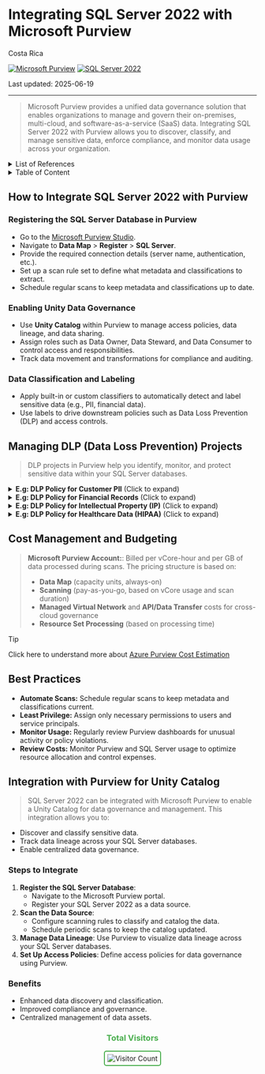# Integrating SQL Server 2022 with Microsoft Purview

Costa Rica

[![Microsoft Purview](https://img.shields.io/badge/Microsoft-Purview-blue)](https://learn.microsoft.com/en-us/azure/purview/)
[![SQL Server 2022](https://img.shields.io/badge/SQL%20Server%202022-blue)](https://learn.microsoft.com/en-us/sql/sql-server/?view=sql-server-ver15)

Last updated: 2025-06-19

---

> Microsoft Purview provides a unified data governance solution that enables organizations to manage and govern their on-premises, multi-cloud, and software-as-a-service (SaaS) data. Integrating SQL Server 2022 with Purview allows you to discover, classify, and manage sensitive data, enforce compliance, and monitor data usage across your organization.

<details>
<summary>List of References</summary>

- [Microsoft Purview Documentation](https://learn.microsoft.com/en-us/azure/purview/)
- [SQL Server 2022 Documentation](https://learn.microsoft.com/en-us/sql/sql-server/?view=sql-server-ver15)
- [Purview Data Loss Prevention](https://learn.microsoft.com/en-us/azure/purview/concept-data-loss-prevention)
- [Azure Pricing Calculator](https://azure.microsoft.com/en-us/pricing/calculator/)

</details>

<details>
<summary>Table of Content </summary>

- [How to Integrate SQL Server 2022 with Purview](#how-to-integrate-sql-server-2022-with-purview)
  - [Registering the SQL Server Database in Purview](#registering-the-sql-server-database-in-purview)
  - [Enabling Unity Data Governance](#enabling-unity-data-governance)
  - [Data Classification and Labeling](#data-classification-and-labeling)
- [Managing DLP Data Loss Prevention Projects](#managing-dlp-data-loss-prevention-projects)
- [Cost Management and Budgeting](#cost-management-and-budgeting)
- [Best Practices](#best-practices)
- [Integration with Purview for Unity Catalog](#integration-with-purview-for-unity-catalog)
  - [Steps to Integrate](#steps-to-integrate)
  - [Benefits](#benefits)

</details>

## How to Integrate SQL Server 2022 with Purview

### Registering the SQL Server Database in Purview

- Go to the [Microsoft Purview Studio](https://web.purview.azure.com/).
- Navigate to **Data Map** > **Register** > **SQL Server**.
- Provide the required connection details (server name, authentication, etc.).
- Set up a scan rule set to define what metadata and classifications to extract.
- Schedule regular scans to keep metadata and classifications up to date.

### Enabling Unity Data Governance

- Use **Unity Catalog** within Purview to manage access policies, data lineage, and data sharing.
- Assign roles such as Data Owner, Data Steward, and Data Consumer to control access and responsibilities.
- Track data movement and transformations for compliance and auditing.

### Data Classification and Labeling

- Apply built-in or custom classifiers to automatically detect and label sensitive data (e.g., PII, financial data).
- Use labels to drive downstream policies such as Data Loss Prevention (DLP) and access controls.

## Managing DLP (Data Loss Prevention) Projects

> DLP projects in Purview help you identify, monitor, and protect sensitive data within your SQL Server databases.

<details>
<summary><b>E.g: DLP Policy for Customer PII</b> (Click to expand)</summary>

> Prevent unauthorized export of customer personally identifiable information (PII).

**Steps:**

1. **Create a DLP Policy:** In Purview, define a policy targeting tables/columns with PII (e.g., email, SSN).
2. **Define Detection Rules:** Use built-in or custom classifiers to identify PII fields.
3. **Set Actions:**  
   - Alert data owners when PII is accessed or exported.
   - Optionally, block export or require additional approval for sensitive data.
4. **Monitor and Audit:** Use Purview’s monitoring dashboard to track policy violations and data access patterns.

</details>

<details>
<summary><b>E.g: DLP Policy for Financial Records</b> (Click to expand)</summary>

> Prevent unauthorized access or leak of payroll, tax records, and bank account data.

**Steps:**

1. **Create a DLP Policy:** Target tables like `Payroll`, `Invoices`, or `TaxDocuments`.
2. **Define Detection Rules:** Use financial classifiers to detect fields like `account_number`, `routing_number`, `salary`, etc.
3. **Set Actions:**  
   - Mask fields for non-authorized users.  
   - Trigger real-time alerts for exports or downloads.
4. **Monitor and Audit:** Audit trail of accesses to sensitive financial information.

</details>

<details>
<summary><b>E.g: DLP Policy for Intellectual Property (IP)</b> (Click to expand)</summary>

> Protect proprietary formulas, product designs, or source code stored in SQL Server.

**Steps:**

1. **Create a DLP Policy:** Focus on R&D tables like `ProductDesign`, `AlgorithmSpecs`, or `Blueprints`.
2. **Define Detection Rules:** Customize classifiers using keywords or phrases tied to internal IP.
3. **Set Actions:**  
   - Block queries from external users or consultants.  
   - Require dual-approval for exports or backups.
4. **Monitor and Audit:** Flag and investigate unusual access patterns.

</details>

<details>
<summary><b>E.g: DLP Policy for Healthcare Data (HIPAA)</b> (Click to expand)</summary>

> Comply with healthcare regulations by securing patient records and medical history.

**Steps:**

1. **Create a DLP Policy:** Target tables containing `diagnosis_codes`, `treatment_notes`, or `insurance_info`.
2. **Define Detection Rules:** Enable built-in classifiers for HIPAA-related entities such as `Patient ID`, `Diagnosis`, `Prescriptions`.
3. **Set Actions:**  
   - Encrypt or mask records during query outputs.  
   - Notify compliance officers of any unauthorized attempts.
4. **Monitor and Audit:** Include incident tracking for audits and regulatory reporting.

</details>

## Cost Management and Budgeting

> **Microsoft Purview Account:**: Billed per vCore-hour and per GB of data processed during scans.
> The pricing structure is based on:
>
> - **Data Map** (capacity units, always-on)
> - **Scanning** (pay-as-you-go, based on vCore usage and scan duration)
> - **Managed Virtual Network** and **API/Data Transfer** costs for cross-cloud governance
> - **Resource Set Processing** (based on processing time)

> [!TIP]
> Click here to understand more about [Azure Purview Cost Estimation](../../Purview/Cost-Estimation.md)

## Best Practices

- **Automate Scans:** Schedule regular scans to keep metadata and classifications current.
- **Least Privilege:** Assign only necessary permissions to users and service principals.
- **Monitor Usage:** Regularly review Purview dashboards for unusual activity or policy violations.
- **Review Costs:** Monitor Purview and SQL Server usage to optimize resource allocation and control expenses.

## Integration with Purview for Unity Catalog

> SQL Server 2022 can be integrated with Microsoft Purview to enable a Unity Catalog for data governance and management. This integration allows you to:

- Discover and classify sensitive data.
- Track data lineage across your SQL Server databases.
- Enable centralized data governance.

### Steps to Integrate

1. **Register the SQL Server Database**:
   - Navigate to the Microsoft Purview portal.
   - Register your SQL Server 2022 as a data source.
2. **Scan the Data Source**:
   - Configure scanning rules to classify and catalog the data.
   - Schedule periodic scans to keep the catalog updated.
3. **Manage Data Lineage**: Use Purview to visualize data lineage across your SQL Server databases.
4. **Set Up Access Policies**: Define access policies for data governance using Purview.

### Benefits

- Enhanced data discovery and classification.
- Improved compliance and governance.
- Centralized management of data assets.

<div align="center">
  <h3 style="color: #4CAF50;">Total Visitors</h3>
  <img src="https://profile-counter.glitch.me/brown9804/count.svg" alt="Visitor Count" style="border: 2px solid #4CAF50; border-radius: 5px; padding: 5px;"/>
</div>
